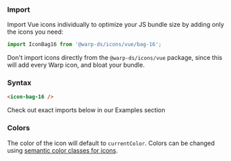 ### Import

Import Vue icons individually to optimize your JS bundle size by adding only the icons you need:

```js
import IconBag16 from '@warp-ds/icons/vue/bag-16';
```

Don't import icons directly from the `@warp-ds/icons/vue` package, since this will add every Warp icon, and bloat your bundle.

### Syntax

```html
<icon-bag-16 />
```

Check out exact imports below in our Examples section

### Colors
The color of the icon will default to `currentColor`. 
Colors can be changed using [semantic color classes for icons](/classes/icon-color#icon-color).
